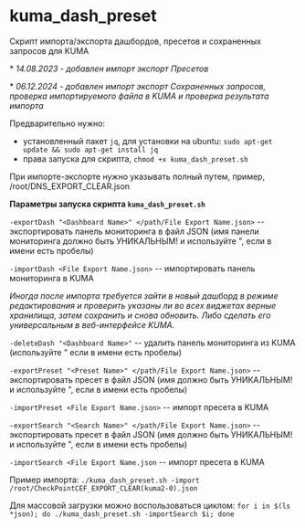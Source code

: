 # kuma_dash_preset
Скрипт импорта/экспорта дашбордов, пресетов и сохраненных запросов для KUMA

\* *14.08.2023 - добавлен импорт экспорт Пресетов*

\* *06.12.2024 - добавлен импорт экспорт Сохраненных запросов, проверка импортируемого файла в KUMA и проверка результата импорта*

Предварительно нужно:
- установленный пакет `jq`, для установки на ubuntu: `sudo apt-get update && sudo apt-get install jq`
- права запуска для скрипта, `chmod +x kuma_dash_preset.sh`

При импорте-экспорте нужно указывать полный путем, пример, /root/DNS_EXPORT_CLEAR.json

**Параметры запуска скрипта `kuma_dash_preset.sh`**

`-exportDash "<Dashboard Name>" </path/File Export Name.json>` -- экспортировать панель мониторинга в файл JSON (имя панели мониторинга должно быть УНИКАЛЬНЫМ! и используйте ", если в имени есть пробелы)

`-importDash <File Export Name.json>` -- импортировать панель мониторинга в KUMA

*Иногда после импорта требуется зайти в новый дашборд в режиме редактирования и проверить указаны ли во всех виджетах верные хранилища, затем сохранить и снова обновить. Либо сделать его универсальным в веб-интерфейсе KUMA.*

`-deleteDash "<Dashboard Name>"` -- удалить панель мониторинга из KUMA (используйте " если в имени есть пробелы)

`-exportPreset "<Preset Name>" </path/File Export Name.json>` -- экспортировать пресет в файл JSON (имя должно быть УНИКАЛЬНЫМ! и используйте ", если в имени есть пробелы)

`-importPreset <File Export Name.json>` -- импорт пресета в KUMA

`-exportSearch "<Search Name>" </path/File Export Name.json>` -- экспортировать пресет в файл JSON (имя должно быть УНИКАЛЬНЫМ! и используйте ", если в имени есть пробелы)

`-importSearch <File Export Name.json` -- импорт пресета в KUMA

Пример импорта:
`./kuma_dash_preset.sh -import /root/CheckPointCEF_EXPORT_CLEAR(kuma2-0).json`

Для массовой загрузки можно воспользоваться циклом:
`for i in $(ls *json); do ./kuma_dash_preset.sh -importSearch $i; done`
